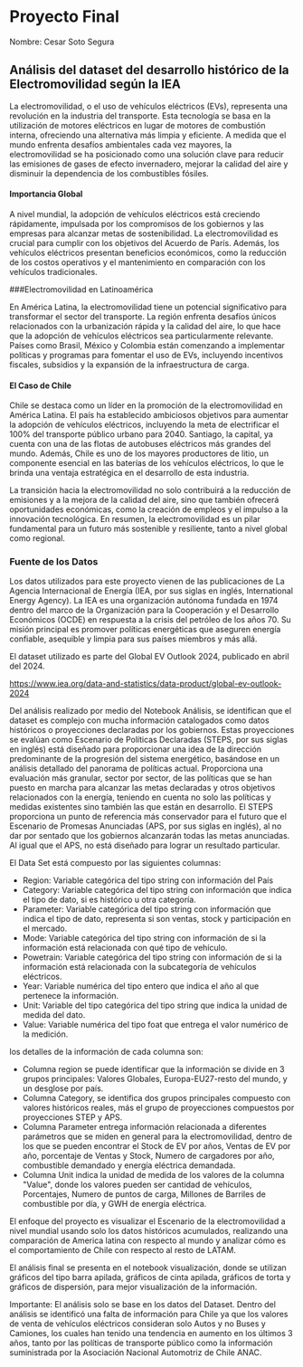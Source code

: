 # Proyecto Final

Nombre: Cesar Soto Segura

## Análisis del dataset del desarrollo histórico de la Electromovilidad según la IEA

La electromovilidad, o el uso de vehículos eléctricos (EVs), representa una revolución en la industria del transporte. Esta tecnología se basa en la utilización de motores eléctricos en lugar de motores de combustión interna, ofreciendo una alternativa más limpia y eficiente. A medida que el mundo enfrenta desafíos ambientales cada vez mayores, la electromovilidad se ha posicionado como una solución clave para reducir las emisiones de gases de efecto invernadero, mejorar la calidad del aire y disminuir la dependencia de los combustibles fósiles.

#### Importancia Global

A nivel mundial, la adopción de vehículos eléctricos está creciendo rápidamente, impulsada por los compromisos de los gobiernos y las empresas para alcanzar metas de sostenibilidad. La electromovilidad es crucial para cumplir con los objetivos del Acuerdo de París. Además, los vehículos eléctricos presentan beneficios económicos, como la reducción de los costos operativos y el mantenimiento en comparación con los vehículos tradicionales.

###Electromovilidad en Latinoamérica

En América Latina, la electromovilidad tiene un potencial significativo para transformar el sector del transporte. La región enfrenta desafíos únicos relacionados con la urbanización rápida y la calidad del aire, lo que hace que la adopción de vehículos eléctricos sea particularmente relevante. Países como Brasil, México y Colombia están comenzando a implementar políticas y programas para fomentar el uso de EVs, incluyendo incentivos fiscales, subsidios y la expansión de la infraestructura de carga.

#### El Caso de Chile

Chile se destaca como un líder en la promoción de la electromovilidad en América Latina. El país ha establecido ambiciosos objetivos para aumentar la adopción de vehículos eléctricos, incluyendo la meta de electrificar el 100% del transporte público urbano para 2040. Santiago, la capital, ya cuenta con una de las flotas de autobuses eléctricos más grandes del mundo. Además, Chile es uno de los mayores productores de litio, un componente esencial en las baterías de los vehículos eléctricos, lo que le brinda una ventaja estratégica en el desarrollo de esta industria.

La transición hacia la electromovilidad no solo contribuirá a la reducción de emisiones y a la mejora de la calidad del aire, sino que también ofrecerá oportunidades económicas, como la creación de empleos y el impulso a la innovación tecnológica. En resumen, la electromovilidad es un pilar fundamental para un futuro más sostenible y resiliente, tanto a nivel global como regional.

### Fuente de los Datos

Los datos utilizados para este proyecto vienen de las publicaciones de La Agencia Internacional de Energía (IEA, por sus siglas en inglés, International Energy Agency). La IEA es una organización autónoma fundada en 1974 dentro del marco de la Organización para la Cooperación y el Desarrollo Económicos (OCDE) en respuesta a la crisis del petróleo de los años 70. Su misión principal es promover políticas energéticas que aseguren energía confiable, asequible y limpia para sus países miembros y más allá.

 El dataset utilizado es parte del Global EV Outlook 2024, publicado en abril del 2024.

https://www.iea.org/data-and-statistics/data-product/global-ev-outlook-2024

Del análisis realizado por medio del Notebook Análisis, se identifican que el dataset es complejo con mucha información catalogados como datos históricos o proyecciones declaradas por los gobiernos. Estas proyecciones se evalúan como Escenario de Políticas Declaradas (STEPS, por sus siglas en inglés) está diseñado para proporcionar una idea de la dirección predominante de la progresión del sistema energético, basándose en un análisis detallado del panorama de políticas actual. Proporciona una evaluación más granular, sector por sector, de las políticas que se han puesto en marcha para alcanzar las metas declaradas y otros objetivos relacionados con la energía, teniendo en cuenta no solo las políticas y medidas existentes sino también las que están en desarrollo. El STEPS proporciona un punto de referencia más conservador para el futuro que el Escenario de Promesas Anunciadas (APS, por sus siglas en inglés), al no dar por sentado que los gobiernos alcanzarán todas las metas anunciadas. Al igual que el APS, no está diseñado para lograr un resultado particular.

El Data Set está compuesto por las siguientes columnas:

- Region: Variable categórica del tipo string con información del País
- Category: Variable categórica del tipo string con información que indica el tipo de dato, si es histórico u otra categoría.
- Parameter: Variable categórica del tipo string con información que indica el tipo de dato, representa si son ventas, stock y participación en el mercado.
- Mode: Variable categórica del tipo string con información de si la información está relacionada con qué tipo de vehículo.
- Powetrain: Variable categórica del tipo string con información de si la información está relacionada con la subcategoría de vehículos eléctricos.
- Year: Variable numérica del tipo entero que indica el año al que pertenece la información.
- Unit: Variable del tipo categórica del tipo string que indica la unidad de medida del dato.
- Value: Variable numérica del tipo foat que entrega el valor numérico de la medición.

los detalles de la información de cada columna son:

- Columna region se puede identificar que la información se divide en 3 grupos principales: Valores Globales, Europa-EU27-resto del mundo, y un desglose por país.
- Columna Category, se identifica dos grupos principales compuesto con valores históricos reales, más el grupo de proyecciones compuestos por proyecciones STEP y APS.
- Columna Parameter entrega información relacionada a diferentes parámetros que se miden en general para la electromovilidad, dentro de los que se pueden encontrar el Stock de EV por años, Ventas de EV por año, porcentaje de Ventas y Stock, Numero de cargadores por año, combustible demandado y energía eléctrica demandada.
- Columna Unit indica la unidad de medida de los valores de la columna "Value", donde los valores pueden ser cantidad de vehículos, Porcentajes, Numero de puntos de carga, Millones de Barriles de combustible por día, y GWH de energía eléctrica.

El enfoque del proyecto es visualizar el Escenario de la electromovilidad a nivel mundial usando solo los datos históricos acumulados, realizando una comparación de America latina con respecto al mundo y analizar cómo es el comportamiento de Chile con respecto al resto de LATAM.

El análisis final se presenta en el notebook visualización, donde se utilizan gráficos del tipo barra apilada, gráficos de cinta apilada, gráficos de torta y gráficos de dispersión, para mejor visualización de la información.

Importante: El análisis solo se base en los datos del Dataset. Dentro del análisis se identificó una falta de información para Chile ya que los valores de venta de vehículos eléctricos consideran solo Autos y no Buses y Camiones, los cuales han tenido una tendencia en aumento en los últimos 3 años, tanto por las políticas de transporte público como la información suministrada por la Asociación Nacional Automotriz de Chile ANAC.
